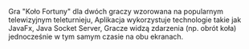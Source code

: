 Gra "Koło Fortuny" dla dwóch graczy wzorowana na popularnym telewizyjnym teleturnieju,
Aplikacja wykorzystuje technologie takie jak JavaFx, Java Socket Server,
Gracze widzą zdarzenia (np. obrót koła) jednocześnie w tym samym czasie na obu ekranach.
